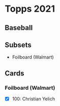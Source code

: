 # Topps 2021 
## Baseball

## Subsets

- Foilboard (Walmart)

## Cards

### Foilboard (Walmart)
- [x] 100: Christian Yelich<br>
